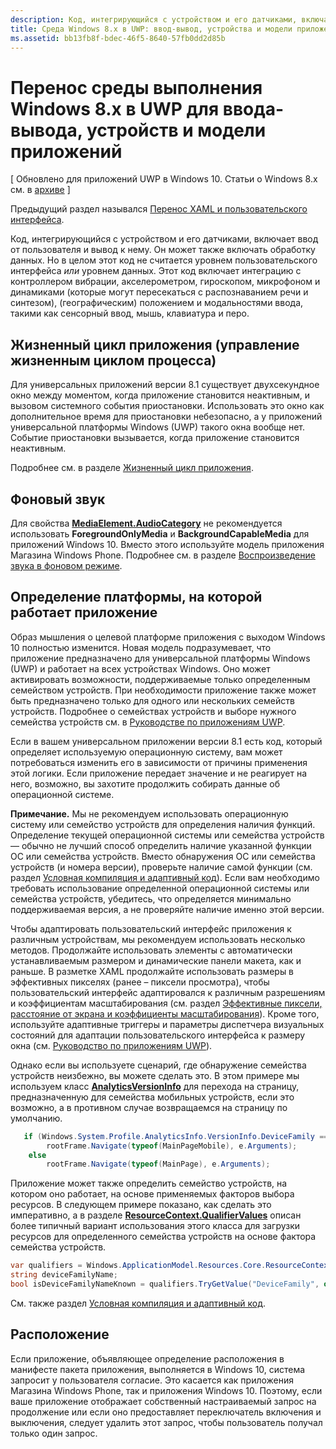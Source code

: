 ```yaml
---
description: Код, интегрирующийся с устройством и его датчиками, включает ввод от пользователя и вывод к нему.
title: Среда Windows 8.x в UWP: ввод-вывод, устройства и модели приложений
ms.assetid: bb13fb8f-bdec-46f5-8640-57fb0dd2d85b
---
```


# Перенос среды выполнения Windows 8.x в UWP для ввода-вывода, устройств и модели приложений


\[ Обновлено для приложений UWP в Windows 10. Статьи о Windows 8.x см. в [архиве](http://go.microsoft.com/fwlink/p/?linkid=619132) \]


Предыдущий раздел назывался [Перенос XAML и пользовательского интерфейса](w8x-to-uwp-porting-xaml-and-ui.md).

Код, интегрирующийся с устройством и его датчиками, включает ввод от пользователя и вывод к нему. Он может также включать обработку данных. Но в целом этот код не считается уровнем пользовательского интерфейса *или* уровнем данных. Этот код включает интеграцию с контроллером вибрации, акселерометром, гироскопом, микрофоном и динамиками (которые могут пересекаться с распознаванием речи и синтезом), (географическим) положением и модальностями ввода, такими как сенсорный ввод, мышь, клавиатура и перо.

## Жизненный цикл приложения (управление жизненным циклом процесса)


Для универсальных приложений версии 8.1 существует двухсекундное окно между моментом, когда приложение становится неактивным, и вызовом системного события приостановки. Использовать это окно как дополнительное время для приостановки небезопасно, а у приложений универсальной платформы Windows (UWP) такого окна вообще нет. Событие приостановки вызывается, когда приложение становится неактивным.

Подробнее см. в разделе [Жизненный цикл приложения](https://msdn.microsoft.com/library/windows/apps/mt243287).

## Фоновый звук


Для свойства [**MediaElement.AudioCategory**](https://msdn.microsoft.com/library/windows/apps/br227352) не рекомендуется использовать **ForegroundOnlyMedia** и **BackgroundCapableMedia** для приложений Windows 10. Вместо этого используйте модель приложения Магазина Windows Phone. Подробнее см. в разделе [Воспроизведение звука в фоновом режиме](https://msdn.microsoft.com/library/windows/apps/mt282140).

## Определение платформы, на которой работает приложение


Образ мышления о целевой платформе приложения с выходом Windows 10 полностью изменится. Новая модель подразумевает, что приложение предназначено для универсальной платформы Windows (UWP) и работает на всех устройствах Windows. Оно может активировать возможности, поддерживаемые только определенным семейством устройств. При необходимости приложение также может быть предназначено только для одного или нескольких семейств устройств. Подробнее о семействах устройств и выборе нужного семейства устройств см. в [Руководстве по приложениям UWP](https://msdn.microsoft.com/library/windows/apps/dn894631).

Если в вашем универсальном приложении версии 8.1 есть код, который определяет используемую операционную систему, вам может потребоваться изменить его в зависимости от причины применения этой логики. Если приложение передает значение и не реагирует на него, возможно, вы захотите продолжить собирать данные об операционной системе.

**Примечание.** Мы не рекомендуем использовать операционную систему или семейство устройств для определения наличия функций. Определение текущей операционной системы или семейства устройств — обычно не лучший способ определить наличие указанной функции ОС или семейства устройств. Вместо обнаружения ОС или семейства устройств (и номера версии), проверьте наличие самой функции (см. раздел [Условная компиляция и адаптивный код](w8x-to-uwp-porting-to-a-uwp-project.md#reviewing-conditional-compilation)). Если вам необходимо требовать использование определенной операционной системы или семейства устройств, убедитесь, что определяется минимально поддерживаемая версия, а не проверяйте наличие именно этой версии.

 

Чтобы адаптировать пользовательский интерфейс приложения к различным устройствам, мы рекомендуем использовать несколько методов. Продолжайте использовать элементы с автоматически устанавливаемым размером и динамические панели макета, как и раньше. В разметке XAML продолжайте использовать размеры в эффективных пикселях (ранее – пиксели просмотра), чтобы пользовательский интерфейс адаптировался к различным разрешениям и коэффициентам масштабирования (см. раздел [Эффективные пиксели, расстояние от экрана и коэффициенты масштабирования](w8x-to-uwp-porting-xaml-and-ui.md#effective-pixels)). Кроме того, используйте адаптивные триггеры и параметры диспетчера визуальных состояний для адаптации пользовательского интерфейса к размеру окна (см. [Руководство по приложениям UWP](https://msdn.microsoft.com/library/windows/apps/dn894631)).

Однако если вы используете сценарий, где обнаружение семейства устройств неизбежно, вы можете сделать это. В этом примере мы используем класс [**AnalyticsVersionInfo**](https://msdn.microsoft.com/library/windows/apps/dn960165) для перехода на страницу, предназначенную для семейства мобильных устройств, если это возможно, а в противном случае возвращаемся на страницу по умолчанию.

```csharp
   if (Windows.System.Profile.AnalyticsInfo.VersionInfo.DeviceFamily == "Windows.Mobile")
        rootFrame.Navigate(typeof(MainPageMobile), e.Arguments);
    else
        rootFrame.Navigate(typeof(MainPage), e.Arguments);
```

Приложение может также определить семейство устройств, на котором оно работает, на основе применяемых факторов выбора ресурсов. В следующем примере показано, как сделать это императивно, а в разделе [**ResourceContext.QualifierValues**](https://msdn.microsoft.com/library/windows/apps/br206071) описан более типичный вариант использования этого класса для загрузки ресурсов для определенного семейства устройств на основе фактора семейства устройств.

```csharp
var qualifiers = Windows.ApplicationModel.Resources.Core.ResourceContext.GetForCurrentView().QualifierValues;
string deviceFamilyName;
bool isDeviceFamilyNameKnown = qualifiers.TryGetValue("DeviceFamily", out deviceFamilyName);
```

См. также раздел [Условная компиляция и адаптивный код](w8x-to-uwp-porting-to-a-uwp-project.md#reviewing-conditional-compilation).

## Расположение


Если приложение, объявляющее определение расположения в манифесте пакета приложения, выполняется в Windows 10, система запросит у пользователя согласие. Это касается как приложения Магазина Windows Phone, так и приложения Windows 10. Поэтому, если ваше приложение отображает собственный настраиваемый запрос на продолжение или если оно предоставляет переключатель включения и выключения, следует удалить этот запрос, чтобы пользователь получал только один запрос.

 

 






<!--HONumber=Mar16_HO1-->


